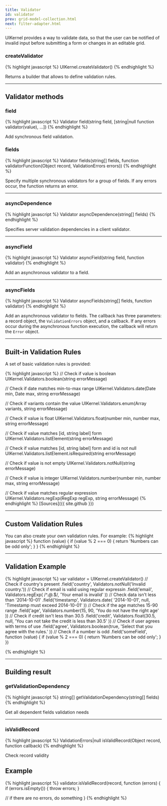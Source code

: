 ```yaml
---
title: Validator
id: validator
prev: grid-model-collection.html
next: filter-adapter.html
---
```


UIKernel provides a way to validate data, so that the user can be notified of invalid input before submitting a form or changes in an editable grid.

### createValidator

{% highlight javascript %}
UIKernel.createValidator()
{% endhighlight %}

Returns a builder that allows to define validation rules.

---

## Validator methods

### field

{% highlight javascript %}
Validator field(string field, [string|null function validator(value), ...])
{% endhighlight %}

Add synchronous field validation.


### fields

{% highlight javascript %}
Validator fields(string[] fields, function validatorFunction(Object record, ValidationErrors errors))
{% endhighlight %}

Specify multiple synchronous validators for a group of fields. If any errors occur, the function returns an error.

---

### asyncDependence

{% highlight javascript %}
Validator asyncDependence(string[] fields)
{% endhighlight %}

Specifies server validation dependencies in a client validator.

---

### asyncField

{% highlight javascript %}
Validator asyncField(string field, function validator)
{% endhighlight %}

Add an asynchronous validator to a field.

---

### asyncFields

{% highlight javascript %}
Validator asyncFields(string[] fields, function validator)
{% endhighlight %}

Add an asynchronous validator to fields. The callback has three parameters: a record object, the `ValidationErrors` object,
and a callback. If any errors occur during the asynchronous function execution, the callback will return the `Error` object.

---

## Built-in Validation Rules

A set of basic validation rules is provided:

{% highlight javascript %}
// Check if value is boolean
UIKernel.Validators.boolean(string errorMessage)

// Check if date matches min-to-max range
UIKernel.Validators.date(Date min, Date max, string errorMessage)

// Check if variants contain the value
UIKernel.Validators.enum(Array variants, string errorMessage)

// Check if value is float
UIKernel.Validators.float(number min, number max, string errorMessage)

// Check if value matches [id, string label] form
UIKernel.Validators.listElement(string errorMessage)

// Check if value matches [id, string label] form and id is not null
UIKernel.Validators.listElement.isRequired(string errorMessage)

// Check if value is not empty
UIKernel.Validators.notNull(string errorMessage)

// Check if value is integer
UIKernel.Validators.number(number min, number max, string errorMessage)

// Check if value matches regular expression
UIKernel.Validators.regExp(RegExp regExp, string errorMessage)
{% endhighlight %}
[Sources]({{ site.github }})

---

## Custom Validation Rules

You can also create your own validation rules. For example:
{% highlight javascript %}
function (value) {
  if (value % 2 === 0) {
    return 'Numbers can be odd only';
  }
}
{% endhighlight %}

---

## Validation Example

{% highlight javascript %}
var validator = UIKernel.createValidator()
  // Check if country's present
  .field('country', Validators.notNull('Invalid country.'))
  // Check if email is valid using regular expressin
  .field('email', Validators.regExp(
    /^.*@.*$/,
    'Your email is invalid'
  ))
  // Check data isn't less than '2014-10-01'
  .field('timestamp', Validators.date(
    '2014-10-01', null,
    'Timestamp must exceed 2014-10-01'
  ))
  // Check if the age matches 15-90 range
  .field('age', Validators.number(15, 90,
    'You do not have the right age'
  ))
  // Check if credit isn't less than 30.5
  .field('credit', Validators.float(30.5, null,
    'You can not take the credit is less than 30.5'
  ))
  // Check if user agrees with terms of use
  .field('agree', Validators.boolean(true,
    'Select that you agree with the rules.'
  ))
  // Check if a number is odd
  .field('someField', function (value) {
    if (value % 2 === 0) {
      return 'Numbers can be odd only';
    }
   })

{% endhighlight %}

---

## Building result

### getValidationDependency

{% highlight javascript %}
 string[] getValidationDependency(string[] fields)
{% endhighlight %}

Get all dependent fields validation needs

---

### isValidRecord

{% highlight javascript %}
ValidationErrors|null isValidRecord(Object record, function callback)
{% endhighlight %}

Check record validity

## Example
{% highlight javascript %}
validator.isValidRecord(record, function (errors) {
  if (errors.isEmpty()) {
    throw errors;
  }

  // if there are no errors, do something
}
{% endhighlight %}



